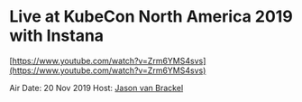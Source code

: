 # Live at KubeCon North America 2019 with Instana

[https://www.youtube.com/watch?v=Zrm6YMS4svs](https://www.youtube.com/watch?v=Zrm6YMS4svs)

Air Date: 20 Nov 2019
Host: [Jason van Brackel](twitter.com/jasonvanbrackel)